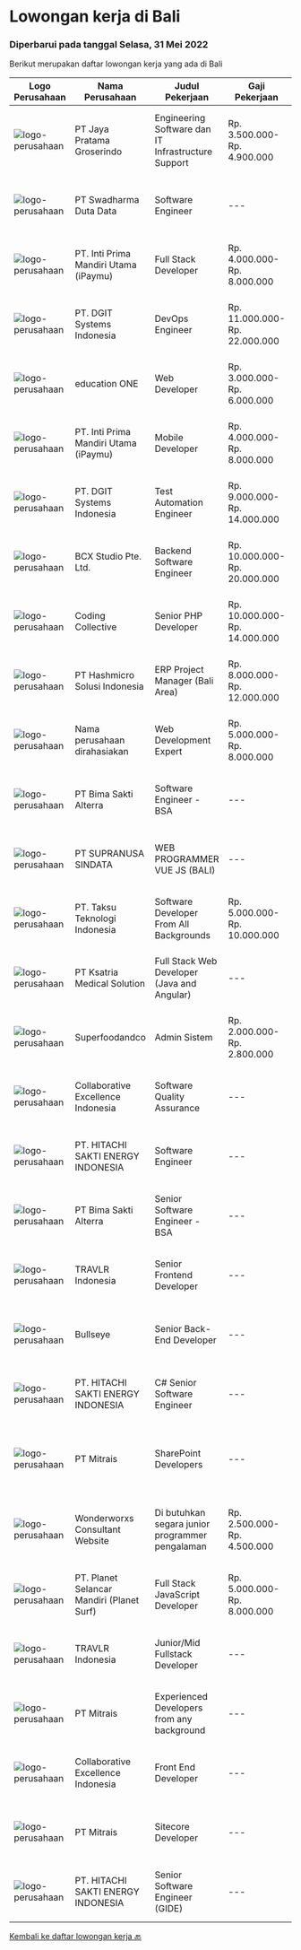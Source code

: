 
  # Lowongan kerja di Bali

  ### Diperbarui pada tanggal Selasa, 31 Mei 2022

  Berikut merupakan daftar lowongan kerja yang ada di Bali

  |Logo Perusahaan | Nama Perusahaan | Judul Pekerjaan | Gaji Pekerjaan | Lokasi | Deskripsi | Tanggal diunggah | Pranala |
  | -------------- | --------------- | --------------- | --------- | --------- | -------------- | ------- | ----------- |
  |![logo-perusahaan](https://image-service-cdn.seek.com.au/be1af91ee777d17a59fabd05c5b8597d433a88d1/ee4dce1061f3f616224767ad58cb2fc751b8d2dc)|PT Jaya Pratama Groserindo|Engineering Software dan IT Infrastructure Support|Rp. 3.500.000-Rp. 4.900.000|Denpasar|Kualifikasi :   Lulusan Sarjana Komputer Science / Information Technology (IT ) Minimum IPK 3,00 Usia 20 - 30 tahun  Menguasai C#, ASP.Net , Visual...|Jumat, 27 Mei 2022|https://www.jobstreet.co.id/id/job/engineering-software-dan-it-infrastructure-support-3887379?token=0~d6cf419d-ed51-475f-9355-2f99e5ea06ca&sectionRank=1&jobId=jobstreet-id-job-3887379|
|![logo-perusahaan](https://image-service-cdn.seek.com.au/e55e3708620a7ff5e7da329d1725ee01ed113417/ee4dce1061f3f616224767ad58cb2fc751b8d2dc)|PT Swadharma Duta Data|Software Engineer|---|Jakarta Raya|Software Development (.net) Memahami konsep pengembangan aplikasi Memahami konsep Microservices Architecture Familiar dengan Konsep Dasar dari Linux...|Sabtu, 28 Mei 2022|https://www.jobstreet.co.id/id/job/software-engineer-3889138?token=0~d6cf419d-ed51-475f-9355-2f99e5ea06ca&sectionRank=2&jobId=jobstreet-id-job-3889138|
|![logo-perusahaan](https://image-service-cdn.seek.com.au/25ca052ae49a08073c2615893e1a4fff509a7afa/ee4dce1061f3f616224767ad58cb2fc751b8d2dc)|PT. Inti Prima Mandiri Utama (iPaymu)|Full Stack Developer|Rp. 4.000.000-Rp. 8.000.000|Denpasar|Kualifikasi:  Menguasai Laravel Framework Bisa bekerja dalam TIM Bisa bekerja dalam DEADLINE Supel &amp; KREATIF! LOYAL Berintegritas tinggi|Senin, 30 Mei 2022|https://www.jobstreet.co.id/id/job/full-stack-developer-3899932?token=0~d6cf419d-ed51-475f-9355-2f99e5ea06ca&sectionRank=3&jobId=jobstreet-id-job-3899932|
|![logo-perusahaan](https://image-service-cdn.seek.com.au/86a88c2f6d7d45552583132278caf70ef23e7608/ee4dce1061f3f616224767ad58cb2fc751b8d2dc)|PT. DGIT Systems Indonesia|DevOps Engineer|Rp. 11.000.000-Rp. 22.000.000|Bali|We are looking for a DevOps Engineer to join an engineering-lead team of developers working on our telecommunications delivery platform Telflow (learn...|Sabtu, 28 Mei 2022|https://www.jobstreet.co.id/id/job/devops-engineer-3889041?token=0~d6cf419d-ed51-475f-9355-2f99e5ea06ca&sectionRank=4&jobId=jobstreet-id-job-3889041|
|![logo-perusahaan](https://image-service-cdn.seek.com.au/10dacad4af9d463d849f7c64075a5392b7214614/ee4dce1061f3f616224767ad58cb2fc751b8d2dc)|education ONE|Web Developer|Rp. 3.000.000-Rp. 6.000.000|Denpasar|Job Description : Design website pages that are user-friendly, attractive, and engaging, while remaining true to the company brand and promoting the...|Jumat, 27 Mei 2022|https://www.jobstreet.co.id/id/job/web-developer-3887303?token=0~d6cf419d-ed51-475f-9355-2f99e5ea06ca&sectionRank=5&jobId=jobstreet-id-job-3887303|
|![logo-perusahaan](https://image-service-cdn.seek.com.au/25ca052ae49a08073c2615893e1a4fff509a7afa/ee4dce1061f3f616224767ad58cb2fc751b8d2dc)|PT. Inti Prima Mandiri Utama (iPaymu)|Mobile Developer|Rp. 4.000.000-Rp. 8.000.000|Denpasar|Kami memerlukan Tim Developer dengan kemampuan sebagai berikut: Menguasai ReactNative Bisa bekerja dalam TIM Bisa bekerja dalam DEADLINE SUPEL KREATIF...|Senin, 30 Mei 2022|https://www.jobstreet.co.id/id/job/mobile-developer-3899949?token=0~d6cf419d-ed51-475f-9355-2f99e5ea06ca&sectionRank=6&jobId=jobstreet-id-job-3899949|
|![logo-perusahaan](https://image-service-cdn.seek.com.au/721402f73be051d09706509a4a2f9961fb2ec206/ee4dce1061f3f616224767ad58cb2fc751b8d2dc)|PT. DGIT Systems Indonesia|Test Automation Engineer|Rp. 9.000.000-Rp. 14.000.000|Bali|We are looking for talented Test Engineer or Test Automation Engineer to join an experienced team working on our flagship product Telflow, a...|Sabtu, 28 Mei 2022|https://www.jobstreet.co.id/id/job/test-automation-engineer-3887841?token=0~d6cf419d-ed51-475f-9355-2f99e5ea06ca&sectionRank=7&jobId=jobstreet-id-job-3887841|
|![logo-perusahaan](https://image-service-cdn.seek.com.au/9dc643f957063f7dfc2419927346f10a1f36b079/ee4dce1061f3f616224767ad58cb2fc751b8d2dc)|BCX Studio Pte. Ltd.|Backend Software Engineer|Rp. 10.000.000-Rp. 20.000.000|Jakarta Raya|BCX Studio is a Singapore-based company, our mission is to build an enterprise-grade online commerce platform to empower SME to compete in the...|Jumat, 27 Mei 2022|https://www.jobstreet.co.id/id/job/backend-software-engineer-9589842/origin/sg?token=0~d6cf419d-ed51-475f-9355-2f99e5ea06ca&sectionRank=8&jobId=jobstreet-sg-job-9589842|
|![logo-perusahaan](https://image-service-cdn.seek.com.au/24a7297959412a4000416265921f6daa6368513d/ee4dce1061f3f616224767ad58cb2fc751b8d2dc)|Coding Collective|Senior PHP Developer|Rp. 10.000.000-Rp. 14.000.000|Bali|The ideal candidate is a highly resourceful and innovative developer with extensive experience in the layout, design, and coding of websites...|Sabtu, 28 Mei 2022|https://www.jobstreet.co.id/id/job/senior-php-developer-3882020?token=0~d6cf419d-ed51-475f-9355-2f99e5ea06ca&sectionRank=9&jobId=jobstreet-id-job-3882020|
|![logo-perusahaan](https://image-service-cdn.seek.com.au/f6d60ad46f70dbd67cd5ea70ad66341689963cbd/ee4dce1061f3f616224767ad58cb2fc751b8d2dc)|PT Hashmicro Solusi Indonesia|ERP Project Manager (Bali Area)|Rp. 8.000.000-Rp. 12.000.000|Bali|Responsibilities: Manage and ensure ERP projects are done on time, on budget and on scope with high customer satisfaction Developing project plans,...|Minggu, 29 Mei 2022|https://www.jobstreet.co.id/id/job/erp-project-manager-bali-area-3890631?token=0~d6cf419d-ed51-475f-9355-2f99e5ea06ca&sectionRank=10&jobId=jobstreet-id-job-3890631|
|![logo-perusahaan](https://i.ibb.co/sqvTCh9/112815900-stock-vector-no-image-available-icon-flat-vector.webp)|Nama perusahaan dirahasiakan|Web Development Expert|Rp. 5.000.000-Rp. 8.000.000|Bali|·Established Export company in Bali Seeks For  Web Development Expert for back end web development.* Choosing &amp; Selecting a template to work...|Jumat, 27 Mei 2022|https://www.jobstreet.co.id/id/job/web-development-expert-3886551?token=0~d6cf419d-ed51-475f-9355-2f99e5ea06ca&sectionRank=11&jobId=jobstreet-id-job-3886551|
|![logo-perusahaan](https://image-service-cdn.seek.com.au/3b449304b19b7a5909fe2d6166b69cb2e3dfc9ad/ee4dce1061f3f616224767ad58cb2fc751b8d2dc)|PT Bima Sakti Alterra|Software Engineer - BSA|---|Bali|Area Responsibility:● Develop software solutions by studying information needs; conferring with users; studying systems flow, data usage and work...|Jumat, 27 Mei 2022|https://www.jobstreet.co.id/id/job/software-engineer-bsa-3885913?token=0~d6cf419d-ed51-475f-9355-2f99e5ea06ca&sectionRank=12&jobId=jobstreet-id-job-3885913|
|![logo-perusahaan](https://image-service-cdn.seek.com.au/a50d942d1a834f67ed0f6529eed213256bc2fbab/ee4dce1061f3f616224767ad58cb2fc751b8d2dc)|PT SUPRANUSA SINDATA|WEB PROGRAMMER VUE JS (BALI)|---|Bali|Kualifikasi: Minimal Pendidikan S1 Information Technology / Computer Science dengan minimal IPK 3.00 Pengalaman minimal 1 tahun dengan pemrograman...|Jumat, 27 Mei 2022|https://www.jobstreet.co.id/id/job/web-programmer-vue-js-bali-3879484?token=0~d6cf419d-ed51-475f-9355-2f99e5ea06ca&sectionRank=13&jobId=jobstreet-id-job-3879484|
|![logo-perusahaan](https://image-service-cdn.seek.com.au/643be914a81bc31a15f2bf29ce551d321eeee1e8/ee4dce1061f3f616224767ad58cb2fc751b8d2dc)|PT. Taksu Teknologi Indonesia|Software Developer From All Backgrounds|Rp. 5.000.000-Rp. 10.000.000|Denpasar|Let’s Build Your Future with Us!We are looking for a Software Developer From All Backgrounds to be part of an existing team. The team maintains...|Kamis, 26 Mei 2022|https://www.jobstreet.co.id/id/job/software-developer-from-all-backgrounds-3884489?token=0~d6cf419d-ed51-475f-9355-2f99e5ea06ca&sectionRank=14&jobId=jobstreet-id-job-3884489|
|![logo-perusahaan](https://image-service-cdn.seek.com.au/34e6087209e39d435df5113e98499e6306d3f20f/ee4dce1061f3f616224767ad58cb2fc751b8d2dc)|PT Ksatria Medical Solution|Full Stack Web Developer (Java and Angular)|---|Bali|We are looking for a full stack web developer who is experienced in Angular and Java technology stack.   Responsibilities-Frontend  Develop responsive...|Sabtu, 28 Mei 2022|https://www.jobstreet.co.id/id/job/full-stack-web-developer-java-and-angular-3882249?token=0~d6cf419d-ed51-475f-9355-2f99e5ea06ca&sectionRank=15&jobId=jobstreet-id-job-3882249|
|![logo-perusahaan](https://i.ibb.co/sqvTCh9/112815900-stock-vector-no-image-available-icon-flat-vector.webp)|Superfoodandco|Admin Sistem|Rp. 2.000.000-Rp. 2.800.000|Bali|Usia 20-25 Tahun Domisili Denpasar Bali Bekerja di Kantor, Kerja Full Time Bisa dan paham menggunakan Microsoft Office Mahir Microsoft Excel Mengerti...|Jumat, 27 Mei 2022|https://www.jobstreet.co.id/id/job/admin-sistem-3897880?token=0~d6cf419d-ed51-475f-9355-2f99e5ea06ca&sectionRank=16&jobId=jobstreet-id-job-3897880|
|![logo-perusahaan](https://image-service-cdn.seek.com.au/7145b1ba6bc0dbd678e2bf86d776dd2b1b9b81f6/ee4dce1061f3f616224767ad58cb2fc751b8d2dc)|Collaborative Excellence Indonesia|Software Quality Assurance|---|Bali|Responsibilities: Develops and maintains test scenarios and end user test scripts to verify new functionality performs as designed and meets customer...|Kamis, 26 Mei 2022|https://www.jobstreet.co.id/id/job/software-quality-assurance-3877285?token=0~d6cf419d-ed51-475f-9355-2f99e5ea06ca&sectionRank=17&jobId=jobstreet-id-job-3877285|
|![logo-perusahaan](https://image-service-cdn.seek.com.au/609c65e768882c9d713b0b3c799a28dfacf66ee9/ee4dce1061f3f616224767ad58cb2fc751b8d2dc)|PT. HITACHI SAKTI ENERGY INDONESIA|Software Engineer|---|Kuta|Hitachi Energy is a pioneering technology leader that is helping to increase access to affordable, reliable, sustainable, and modern energy for all....|Kamis, 26 Mei 2022|https://www.jobstreet.co.id/id/job/software-engineer-3879035?token=0~d6cf419d-ed51-475f-9355-2f99e5ea06ca&sectionRank=18&jobId=jobstreet-id-job-3879035|
|![logo-perusahaan](https://image-service-cdn.seek.com.au/4ef6e7abdb78d4c1bcf820519d1961b4384e0daf/ee4dce1061f3f616224767ad58cb2fc751b8d2dc)|PT Bima Sakti Alterra|Senior Software Engineer - BSA|---|Bali|Area Responsibility:● Develop software solutions by studying information needs; conferring with users; studying systems flow, data usage and work...|Jumat, 27 Mei 2022|https://www.jobstreet.co.id/id/job/senior-software-engineer-bsa-3885915?token=0~d6cf419d-ed51-475f-9355-2f99e5ea06ca&sectionRank=19&jobId=jobstreet-id-job-3885915|
|![logo-perusahaan](https://image-service-cdn.seek.com.au/0b12a742ea945bde3fd751c06ca5f47bb2053690/ee4dce1061f3f616224767ad58cb2fc751b8d2dc)|TRAVLR Indonesia|Senior Frontend Developer|---|Badung|Requirment : Expert in web development(HTML/CSS/Javascript) Expert in Vue/React JS NUXT/NEXT JS is a plus Expert in modern CSS framework such as...|Kamis, 26 Mei 2022|https://www.jobstreet.co.id/id/job/senior-frontend-developer-3877763?token=0~d6cf419d-ed51-475f-9355-2f99e5ea06ca&sectionRank=20&jobId=jobstreet-id-job-3877763|
|![logo-perusahaan](https://image-service-cdn.seek.com.au/40f5bfcde98bcadd2689bba7d2652fe5e3a9e250/ee4dce1061f3f616224767ad58cb2fc751b8d2dc)|Bullseye|Senior Back-End Developer|---|Bali|As a Senior Back-End Developer, you will build award-winning projects and creatively solve business problems through technology. You must be adept at...|Jumat, 27 Mei 2022|https://www.jobstreet.co.id/id/job/senior-back-end-developer-3898462?token=0~d6cf419d-ed51-475f-9355-2f99e5ea06ca&sectionRank=21&jobId=jobstreet-id-job-3898462|
|![logo-perusahaan](https://image-service-cdn.seek.com.au/609c65e768882c9d713b0b3c799a28dfacf66ee9/ee4dce1061f3f616224767ad58cb2fc751b8d2dc)|PT. HITACHI SAKTI ENERGY INDONESIA|C# Senior Software Engineer|---|Badung|The Hitachi Energy business offers power and automation products, systems, service and software solutions across the generation, transmission, and...|Kamis, 26 Mei 2022|https://www.jobstreet.co.id/id/job/c-senior-software-engineer-3879038?token=0~d6cf419d-ed51-475f-9355-2f99e5ea06ca&sectionRank=22&jobId=jobstreet-id-job-3879038|
|![logo-perusahaan](https://image-service-cdn.seek.com.au/969b0c47f133a1e0155056a5d964c63953dd6304/ee4dce1061f3f616224767ad58cb2fc751b8d2dc)|PT Mitrais|SharePoint Developers|---|Denpasar|Build your Career with Mitrais ! We're looking for experienced SharePoint Developers to be part of our team   What will you be doing? Develop REST...|Jumat, 27 Mei 2022|https://www.jobstreet.co.id/id/job/sharepoint-developers-3885848?token=0~d6cf419d-ed51-475f-9355-2f99e5ea06ca&sectionRank=23&jobId=jobstreet-id-job-3885848|
|![logo-perusahaan](https://i.ibb.co/sqvTCh9/112815900-stock-vector-no-image-available-icon-flat-vector.webp)|Wonderworxs Consultant Website|Di butuhkan segara junior programmer pengalaman|Rp. 2.500.000-Rp. 4.500.000|Denpasar|Di butuhkan segara junior programmer atau programmer berpengalaman 1/3 tahun dan menguasai Html, css, javascript, basic php wordpress, htaccess...|Jumat, 27 Mei 2022|https://www.jobstreet.co.id/id/job/di-butuhkan-segara-junior-programmer-pengalaman-3898176?token=0~d6cf419d-ed51-475f-9355-2f99e5ea06ca&sectionRank=24&jobId=jobstreet-id-job-3898176|
|![logo-perusahaan](https://image-service-cdn.seek.com.au/9a17f6158932b294e24ba264a1e5b00bc07424ec/ee4dce1061f3f616224767ad58cb2fc751b8d2dc)|PT. Planet Selancar Mandiri (Planet Surf)|Full Stack JavaScript Developer|Rp. 5.000.000-Rp. 8.000.000|Bali|Requiremrents: Bachelor of Computer Science/Information System Minimum has one year of working experience in related field Minimum 20 years old and...|Kamis, 26 Mei 2022|https://www.jobstreet.co.id/id/job/full-stack-javascript-developer-3878487?token=0~d6cf419d-ed51-475f-9355-2f99e5ea06ca&sectionRank=25&jobId=jobstreet-id-job-3878487|
|![logo-perusahaan](https://image-service-cdn.seek.com.au/0b12a742ea945bde3fd751c06ca5f47bb2053690/ee4dce1061f3f616224767ad58cb2fc751b8d2dc)|TRAVLR Indonesia|Junior/Mid Fullstack Developer|---|Badung|Qualifications &amp; minimum requirements: 1+ years professional programming experience in OOP language such as C# or Java Experienced in developing...|Kamis, 26 Mei 2022|https://www.jobstreet.co.id/id/job/junior-mid-fullstack-developer-3877480?token=0~d6cf419d-ed51-475f-9355-2f99e5ea06ca&sectionRank=26&jobId=jobstreet-id-job-3877480|
|![logo-perusahaan](https://image-service-cdn.seek.com.au/969b0c47f133a1e0155056a5d964c63953dd6304/ee4dce1061f3f616224767ad58cb2fc751b8d2dc)|PT Mitrais|Experienced Developers from any background|---|Bali|Build your Career with Mitrais ! We're looking for experienced Software Engineers from any background to be part of our team. What will you be doing? ...|Jumat, 27 Mei 2022|https://www.jobstreet.co.id/id/job/experienced-developers-from-any-background-3885781?token=0~d6cf419d-ed51-475f-9355-2f99e5ea06ca&sectionRank=27&jobId=jobstreet-id-job-3885781|
|![logo-perusahaan](https://image-service-cdn.seek.com.au/33ea8296c1c70739037d8b3472ff9ec4faeeab9d/ee4dce1061f3f616224767ad58cb2fc751b8d2dc)|Collaborative Excellence Indonesia|Front End Developer|---|Bali|Requirements: You probably have 2-3 years of relevant experience as a web developer. UI developer or front-end engineer in commercial projects. As a...|Kamis, 26 Mei 2022|https://www.jobstreet.co.id/id/job/front-end-developer-3877289?token=0~d6cf419d-ed51-475f-9355-2f99e5ea06ca&sectionRank=28&jobId=jobstreet-id-job-3877289|
|![logo-perusahaan](https://image-service-cdn.seek.com.au/969b0c47f133a1e0155056a5d964c63953dd6304/ee4dce1061f3f616224767ad58cb2fc751b8d2dc)|PT Mitrais|Sitecore Developer|---|Jakarta Raya|Build your Career with Mitrais!   We're urgently looking for a great Sitecore developer who is proficient with the design, production and...|Jumat, 27 Mei 2022|https://www.jobstreet.co.id/id/job/sitecore-developer-3885785?token=0~d6cf419d-ed51-475f-9355-2f99e5ea06ca&sectionRank=29&jobId=jobstreet-id-job-3885785|
|![logo-perusahaan](https://image-service-cdn.seek.com.au/609c65e768882c9d713b0b3c799a28dfacf66ee9/ee4dce1061f3f616224767ad58cb2fc751b8d2dc)|PT. HITACHI SAKTI ENERGY INDONESIA|Senior Software Engineer (GIDE)|---|Kuta|At Hitachi Energy our purpose is advancing a sustainable energy future for all. We bring power to our homes, schools, hospitals, and factories. Join...|Kamis, 26 Mei 2022|https://www.jobstreet.co.id/id/job/senior-software-engineer-gide-3879031?token=0~d6cf419d-ed51-475f-9355-2f99e5ea06ca&sectionRank=30&jobId=jobstreet-id-job-3879031|


  [Kembali ke daftar lowongan kerja 🔙](../README.md#daftar-lowongan-kerja)
  
